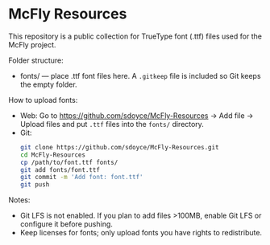 # McFly Resources

This repository is a public collection for TrueType font (.ttf) files used for the McFly project.

Folder structure:
- fonts/ — place .ttf font files here. A `.gitkeep` file is included so Git keeps the empty folder.

How to upload fonts:
- Web: Go to https://github.com/sdoyce/McFly-Resources -> Add file -> Upload files and put `.ttf` files into the `fonts/` directory.
- Git:
  ```bash
  git clone https://github.com/sdoyce/McFly-Resources.git
  cd McFly-Resources
  cp /path/to/font.ttf fonts/
  git add fonts/font.ttf
  git commit -m 'Add font: font.ttf'
  git push
  ```

Notes:
- Git LFS is not enabled. If you plan to add files >100MB, enable Git LFS or configure it before pushing.
- Keep licenses for fonts; only upload fonts you have rights to redistribute.
